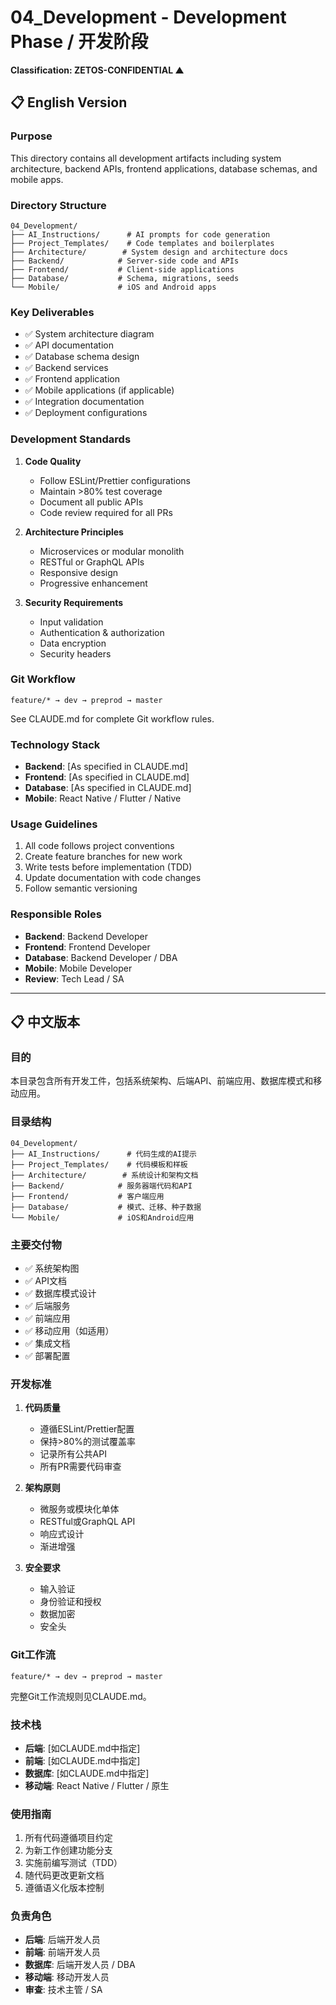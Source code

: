 # 04_Development - Development Phase / 开发阶段
**Classification: ZETOS-CONFIDENTIAL ▲**

## 📋 English Version

### Purpose
This directory contains all development artifacts including system architecture, backend APIs, frontend applications, database schemas, and mobile apps.

### Directory Structure
```
04_Development/
├── AI_Instructions/      # AI prompts for code generation
├── Project_Templates/    # Code templates and boilerplates
├── Architecture/        # System design and architecture docs
├── Backend/            # Server-side code and APIs
├── Frontend/           # Client-side applications
├── Database/           # Schema, migrations, seeds
└── Mobile/             # iOS and Android apps
```

### Key Deliverables
- ✅ System architecture diagram
- ✅ API documentation
- ✅ Database schema design
- ✅ Backend services
- ✅ Frontend application
- ✅ Mobile applications (if applicable)
- ✅ Integration documentation
- ✅ Deployment configurations

### Development Standards
1. **Code Quality**
   - Follow ESLint/Prettier configurations
   - Maintain >80% test coverage
   - Document all public APIs
   - Code review required for all PRs

2. **Architecture Principles**
   - Microservices or modular monolith
   - RESTful or GraphQL APIs
   - Responsive design
   - Progressive enhancement

3. **Security Requirements**
   - Input validation
   - Authentication & authorization
   - Data encryption
   - Security headers

### Git Workflow
```
feature/* → dev → preprod → master
```
See CLAUDE.md for complete Git workflow rules.

### Technology Stack
- **Backend**: [As specified in CLAUDE.md]
- **Frontend**: [As specified in CLAUDE.md]
- **Database**: [As specified in CLAUDE.md]
- **Mobile**: React Native / Flutter / Native

### Usage Guidelines
1. All code follows project conventions
2. Create feature branches for new work
3. Write tests before implementation (TDD)
4. Update documentation with code changes
5. Follow semantic versioning

### Responsible Roles
- **Backend**: Backend Developer
- **Frontend**: Frontend Developer
- **Database**: Backend Developer / DBA
- **Mobile**: Mobile Developer
- **Review**: Tech Lead / SA

---

## 📋 中文版本

### 目的
本目录包含所有开发工件，包括系统架构、后端API、前端应用、数据库模式和移动应用。

### 目录结构
```
04_Development/
├── AI_Instructions/      # 代码生成的AI提示
├── Project_Templates/    # 代码模板和样板
├── Architecture/        # 系统设计和架构文档
├── Backend/            # 服务器端代码和API
├── Frontend/           # 客户端应用
├── Database/           # 模式、迁移、种子数据
└── Mobile/             # iOS和Android应用
```

### 主要交付物
- ✅ 系统架构图
- ✅ API文档
- ✅ 数据库模式设计
- ✅ 后端服务
- ✅ 前端应用
- ✅ 移动应用（如适用）
- ✅ 集成文档
- ✅ 部署配置

### 开发标准
1. **代码质量**
   - 遵循ESLint/Prettier配置
   - 保持>80%的测试覆盖率
   - 记录所有公共API
   - 所有PR需要代码审查

2. **架构原则**
   - 微服务或模块化单体
   - RESTful或GraphQL API
   - 响应式设计
   - 渐进增强

3. **安全要求**
   - 输入验证
   - 身份验证和授权
   - 数据加密
   - 安全头

### Git工作流
```
feature/* → dev → preprod → master
```
完整Git工作流规则见CLAUDE.md。

### 技术栈
- **后端**: [如CLAUDE.md中指定]
- **前端**: [如CLAUDE.md中指定]
- **数据库**: [如CLAUDE.md中指定]
- **移动端**: React Native / Flutter / 原生

### 使用指南
1. 所有代码遵循项目约定
2. 为新工作创建功能分支
3. 实施前编写测试（TDD）
4. 随代码更改更新文档
5. 遵循语义化版本控制

### 负责角色
- **后端**: 后端开发人员
- **前端**: 前端开发人员
- **数据库**: 后端开发人员 / DBA
- **移动端**: 移动开发人员
- **审查**: 技术主管 / SA